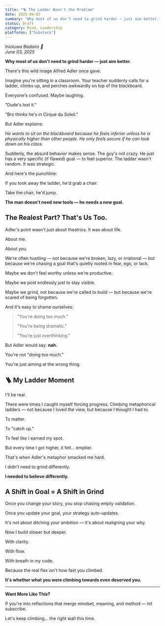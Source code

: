 ```yaml
---
title: "🪜 The Ladder Wasn't the Problem"
date: 2025-06-03
summary: "Why most of us don't need to grind harder — just aim better."
status: Draft
category: Mind, Leadership
platforms: ["Substack"]
---
```


*Inioluwa Badairo 🍁*  
*June 03, 2025*

**Why most of us don't need to grind harder — just aim better.**

There's this wild image Alfred Adler once gave.

Imagine you're sitting in a classroom. Your teacher suddenly calls for a ladder, climbs up, and perches awkwardly on top of the blackboard.

Everyone's confused. Maybe laughing.

"Dude's lost it."

"Bro thinks he's in Cirque du Soleil."

But Adler explains:

*He wants to sit on the blackboard because he feels inferior unless he is physically higher than other people. He only feels secure if he can look down on his class.*

Suddenly, the absurd behavior makes sense. The guy's not crazy. He just has a very specific (if flawed) goal — to feel superior. The ladder wasn't random. It was strategic.

And here's the punchline:

If you took away the ladder, he'd grab a chair.

Take the chair, he'd jump.

**The man doesn't need new tools — he needs a new goal.**

## The Realest Part? That's Us Too.

Adler's point wasn't just about theatrics. It was about life.

About me.

About you.

We're often hustling — not because we're broken, lazy, or irrational — but because we're chasing a goal that's quietly rooted in fear, ego, or lack.

Maybe we don't feel worthy unless we're productive.

Maybe we post endlessly just to stay visible.

Maybe we grind, not because we're called to build — but because we're scared of being forgotten.

And it's easy to shame ourselves:

> "You're doing too much."
> 
> "You're being dramatic."
> 
> "You're just overthinking."

But Adler would say: **nah.**

You're not "doing too much."

You're just aiming at the wrong thing.

## 🪜 My Ladder Moment

I'll be real.

There were times I caught myself forcing progress. Climbing metaphorical ladders — not because I loved the view, but because I thought I had to.

To matter.

To "catch up."

To feel like I earned my spot.

But every time I got higher, it felt... emptier.

That's when Adler's metaphor smacked me hard.

I didn't need to grind differently.

**I needed to believe differently.**

## A Shift in Goal = A Shift in Grind

Once you change your story, you stop chasing empty validation.

Once you update your goal, your strategy auto-updates.

It's not about ditching your ambition — it's about realigning your why.

Now I build slower but deeper.

With clarity.

With flow.

With breath in my code.

Because the real flex isn't how fast you climbed.

**It's whether what you were climbing towards even deserved you.**

---

**Want More Like This?**

If you're into reflections that merge mindset, meaning, and method — hit subscribe.

Let's keep climbing… the right wall this time.
